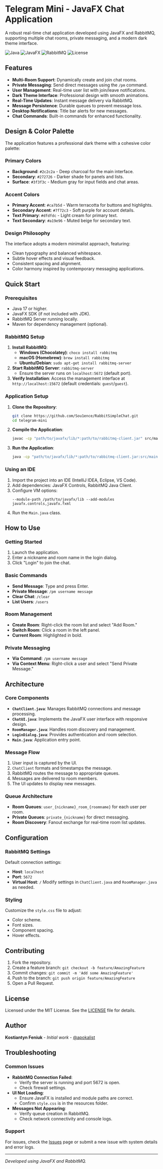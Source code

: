 # Telegram Mini - JavaFX Chat Application

A robust real-time chat application developed using JavaFX and RabbitMQ, supporting multiple chat rooms, private messaging, and a modern dark theme interface.

![Java](https://img.shields.io/badge/Java-17+-orange.svg)
![JavaFX](https://img.shields.io/badge/JavaFX-17+-blue.svg)
![RabbitMQ](https://img.shields.io/badge/RabbitMQ-3.8+-green.svg)
![License](https://img.shields.io/badge/License-MIT-yellow.svg)

## Features

- **Multi-Room Support**: Dynamically create and join chat rooms.
- **Private Messaging**: Send direct messages using the `/pm` command.
- **User Management**: Real-time user list with join/leave notifications.
- **Dark Theme Interface**: Professional design with smooth animations.
- **Real-Time Updates**: Instant message delivery via RabbitMQ.
- **Message Persistence**: Durable queues to prevent message loss.
- **Desktop Notifications**: Title bar alerts for new messages.
- **Chat Commands**: Built-in commands for enhanced functionality.

## Design & Color Palette

The application features a professional dark theme with a cohesive color palette:

### Primary Colors
- **Background**: `#2c2c2a` - Deep charcoal for the main interface.
- **Secondary**: `#272726` - Darker shade for panels and lists.
- **Surface**: `#3f3f3c` - Medium gray for input fields and chat areas.

### Accent Colors
- **Primary Accent**: `#ca7b5d` - Warm terracotta for buttons and highlights.
- **Secondary Accent**: `#7f72c3` - Soft purple for account details.
- **Text Primary**: `#dfdfdc` - Light cream for primary text.
- **Text Secondary**: `#a19e96` - Muted beige for secondary text.

### Design Philosophy
The interface adopts a modern minimalist approach, featuring:
- Clean typography and balanced whitespace.
- Subtle hover effects and visual feedback.
- Consistent spacing and alignment.
- Color harmony inspired by contemporary messaging applications.

## Quick Start

### Prerequisites
- Java 17 or higher.
- JavaFX SDK (if not included with JDK).
- RabbitMQ Server running locally.
- Maven for dependency management (optional).

### RabbitMQ Setup
1. **Install RabbitMQ**:
   - **Windows (Chocolatey)**: `choco install rabbitmq`
   - **macOS (Homebrew)**: `brew install rabbitmq`
   - **Ubuntu/Debian**: `sudo apt-get install rabbitmq-server`
2. **Start RabbitMQ Server**: `rabbitmq-server`
   - Ensure the server runs on `localhost:5672` (default port).
3. **Verify Installation**: Access the management interface at `http://localhost:15672` (default credentials: `guest`/`guest`).

### Application Setup
1. **Clone the Repository**:
   ```bash
   git clone https://github.com/Sou1ence/RabbitSimpleChat.git
   cd telegram-mini
   ```
2. **Compile the Application**:
   ```bash
   javac -cp "path/to/javafx/lib/*:path/to/rabbitmq-client.jar" src/main/java/com/apokalist/telegram_mini/*.java
   ```
3. **Run the Application**:
   ```bash
   java -cp "path/to/javafx/lib/*:path/to/rabbitmq-client.jar:src/main/java" --module-path "path/to/javafx/lib" --add-modules javafx.controls,javafx.fxml com.apokalist.telegram_mini.Main
   ```

### Using an IDE
1. Import the project into an IDE (IntelliJ IDEA, Eclipse, VS Code).
2. Add dependencies: JavaFX Controls, RabbitMQ Java Client.
3. Configure VM options:
   ```
   --module-path /path/to/javafx/lib --add-modules javafx.controls,javafx.fxml
   ```
4. Run the `Main.java` class.

## How to Use

### Getting Started
1. Launch the application.
2. Enter a nickname and room name in the login dialog.
3. Click "Login" to join the chat.

### Basic Commands
- **Send Message**: Type and press Enter.
- **Private Message**: `/pm username message`
- **Clear Chat**: `/clear`
- **List Users**: `/users`

### Room Management
- **Create Room**: Right-click the room list and select "Add Room."
- **Switch Room**: Click a room in the left panel.
- **Current Room**: Highlighted in bold.

### Private Messaging
- **Via Command**: `/pm username message`
- **Via Context Menu**: Right-click a user and select "Send Private Message."

## Architecture

### Core Components
- **`ChatClient.java`**: Manages RabbitMQ connections and message processing.
- **`ChatUI.java`**: Implements the JavaFX user interface with responsive design.
- **`RoomManager.java`**: Handles room discovery and management.
- **`LoginDialog.java`**: Provides authentication and room selection.
- **`Main.java`**: Application entry point.

### Message Flow
1. User input is captured by the UI.
2. `ChatClient` formats and timestamps the message.
3. RabbitMQ routes the message to appropriate queues.
4. Messages are delivered to room members.
5. The UI updates to display new messages.

### Queue Architecture
- **Room Queues**: `user_{nickname}_room_{roomname}` for each user per room.
- **Private Queues**: `private_{nickname}` for direct messaging.
- **Room Discovery**: Fanout exchange for real-time room list updates.

## Configuration

### RabbitMQ Settings
Default connection settings:
- **Host**: `localhost`
- **Port**: `5672`
- **Virtual Host**: `/`
Modify settings in `ChatClient.java` and `RoomManager.java` as needed.

### Styling
Customize the `style.css` file to adjust:
- Color scheme.
- Font sizes.
- Component spacing.
- Hover effects.

## Contributing
1. Fork the repository.
2. Create a feature branch: `git checkout -b feature/AmazingFeature`
3. Commit changes: `git commit -m 'Add some AmazingFeature'`
4. Push to the branch: `git push origin feature/AmazingFeature`
5. Open a Pull Request.

## License
Licensed under the MIT License. See the [LICENSE](LICENSE) file for details.

## Author
**Kostiantyn Feniuk** - *Initial work* - [@apokalist](https://github.com/apokalist)

## Troubleshooting

### Common Issues
- **RabbitMQ Connection Failed**:
  - Verify the server is running and port 5672 is open.
  - Check firewall settings.
- **UI Not Loading**:
  - Ensure JavaFX is installed and module paths are correct.
  - Confirm `style.css` is in the resources folder.
- **Messages Not Appearing**:
  - Verify queue creation in RabbitMQ.
  - Check network connectivity and console logs.

### Support
For issues, check the [Issues](https://github.com/yourusername/telegram-mini/issues) page or submit a new issue with system details and error logs.

---

*Developed using JavaFX and RabbitMQ.*
